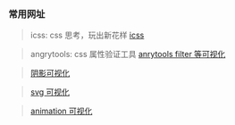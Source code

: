 ### 常用网址

> icss: css 思考，玩出新花样
> [icss](https://github.com/chokcoco/iCSS)

> angrytools: css 属性验证工具
> [anrytools filter 等可视化](https://angrytools.com/)

> [阴影可视化](https://shadows.brumm.af/)

> [svg 可视化]("https://yoksel.github.io/)

> [animation 可视化]("https://jeremyckahn.github.io/stylie/")
